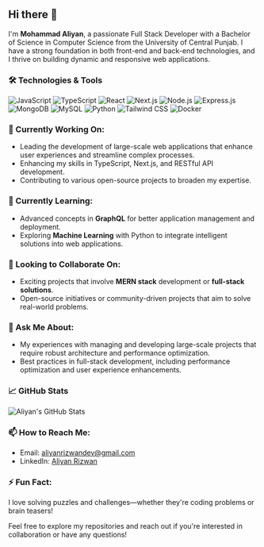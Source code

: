 ## Hi there 👋

I'm **Mohammad Aliyan**, a passionate Full Stack Developer with a Bachelor of Science in Computer Science from the University of Central Punjab. I have a strong foundation in both front-end and back-end technologies, and I thrive on building dynamic and responsive web applications.

### 🛠️ Technologies & Tools
<p>
  <img src="https://img.shields.io/badge/JavaScript-F7DF1E?style=flat&logo=javascript&logoColor=black" alt="JavaScript" />
  <img src="https://img.shields.io/badge/TypeScript-007ACC?style=flat&logo=typescript&logoColor=white" alt="TypeScript" />
  <img src="https://img.shields.io/badge/React-61DAFB?style=flat&logo=react&logoColor=black" alt="React" />
  <img src="https://img.shields.io/badge/Next.js-000000?style=flat&logo=next.js&logoColor=white" alt="Next.js" />
  <img src="https://img.shields.io/badge/Node.js-339933?style=flat&logo=node.js&logoColor=white" alt="Node.js" />
  <img src="https://img.shields.io/badge/Express.js-000000?style=flat&logo=express&logoColor=white" alt="Express.js" />
  <img src="https://img.shields.io/badge/MongoDB-47A248?style=flat&logo=mongodb&logoColor=white" alt="MongoDB" />
  <img src="https://img.shields.io/badge/MySQL-005EB8?style=flat&logo=mysql&logoColor=white" alt="MySQL" />
  <img src="https://img.shields.io/badge/Python-3776AB?style=flat&logo=python&logoColor=white" alt="Python" />
  <img src="https://img.shields.io/badge/TailwindCSS-06B6D4?style=flat&logo=tailwindcss&logoColor=white" alt="Tailwind CSS" />
  <img src="https://img.shields.io/badge/Docker-2496ED?style=flat&logo=docker&logoColor=white" alt="Docker" />
</p>

### 🔭 Currently Working On:
- Leading the development of large-scale web applications that enhance user experiences and streamline complex processes.
- Enhancing my skills in TypeScript, Next.js, and RESTful API development.
- Contributing to various open-source projects to broaden my expertise.

### 🌱 Currently Learning:
- Advanced concepts in **GraphQL** for better application management and deployment.
- Exploring **Machine Learning** with Python to integrate intelligent solutions into web applications.

### 👯 Looking to Collaborate On:
- Exciting projects that involve **MERN stack** development or **full-stack solutions**.
- Open-source initiatives or community-driven projects that aim to solve real-world problems.

### 🤔 Ask Me About:
- My experiences with managing and developing large-scale projects that require robust architecture and performance optimization.
- Best practices in full-stack development, including performance optimization and user experience enhancements.

### 📈 GitHub Stats
![Aliyan's GitHub Stats](https://github-readme-stats.vercel.app/api?username=AliyanRizwanDev&show_icons=true&theme=radical)

### 📫 How to Reach Me:
- Email: [aliyanrizwandev@gmail.com](mailto:aliyanrizwandev@gmail.com)
- LinkedIn: [Aliyan Rizwan](https://www.linkedin.com/in/aliyanrizwandev/)

### ⚡ Fun Fact:
I love solving puzzles and challenges—whether they're coding problems or brain teasers! 

Feel free to explore my repositories and reach out if you're interested in collaboration or have any questions!
